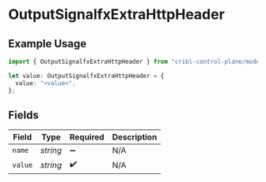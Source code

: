 # OutputSignalfxExtraHttpHeader

## Example Usage

```typescript
import { OutputSignalfxExtraHttpHeader } from "cribl-control-plane/models/operations";

let value: OutputSignalfxExtraHttpHeader = {
  value: "<value>",
};
```

## Fields

| Field              | Type               | Required           | Description        |
| ------------------ | ------------------ | ------------------ | ------------------ |
| `name`             | *string*           | :heavy_minus_sign: | N/A                |
| `value`            | *string*           | :heavy_check_mark: | N/A                |